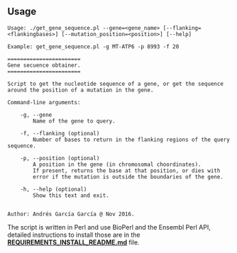 ## Usage
```
Usage: ./get_gene_sequence.pl --gene=<gene_name> [--flanking=<flankingbases>] [--mutation_position=<position>] [--help]

Example: get_gene_sequence.pl -g MT-ATP6 -p 8993 -f 20

=======================
Gene secuence obtainer.
=======================

Script to get the nucleotide sequence of a gene, or get the sequence around the position of a mutation in the gene.

Command-line arguments:

	-g, --gene
		Name of the gene to query.
		
	-f, --flanking (optional)
		Number of bases to return in the flanking regions of the query sequence.
		
	-p, --position (optional)
		A position in the gene (in chromosomal choordinates).
		If present, returns the base at that position, or dies with
		error if the mutation is outside the boundaries of the gene.
	
	-h, --help (optional)
		Show this text and exit.
	

Author: Andrés García García @ Nov 2016.
```

 The script is written in Perl and use BioPerl and the Ensembl Perl API, detailed instructions to install those are in the [**REQUIREMENTS_INSTALL_README.md**](https://github.com/Ad115/Genetics-UNAM/REQUIREMENTS_INSTALL_README.md) file.